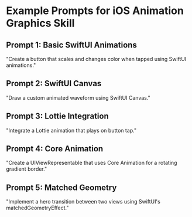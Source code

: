 # Example Prompts for iOS Animation Graphics Skill

## Prompt 1: Basic SwiftUI Animations
"Create a button that scales and changes color when tapped using SwiftUI animations."

## Prompt 2: SwiftUI Canvas
"Draw a custom animated waveform using SwiftUI Canvas."

## Prompt 3: Lottie Integration
"Integrate a Lottie animation that plays on button tap."

## Prompt 4: Core Animation
"Create a UIViewRepresentable that uses Core Animation for a rotating gradient border."

## Prompt 5: Matched Geometry
"Implement a hero transition between two views using SwiftUI's matchedGeometryEffect."